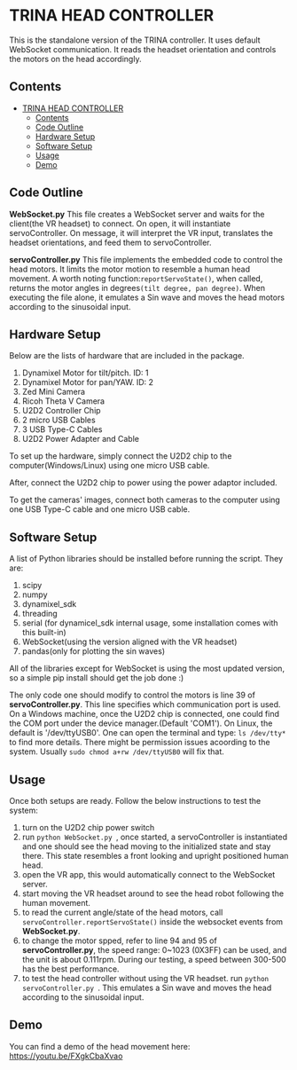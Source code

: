 # TRINA HEAD CONTROLLER

This is the standalone version of the TRINA controller. It uses default WebSocket communication. It reads the headset orientation and controls the motors on the head accordingly. 

## Contents

- [TRINA HEAD CONTROLLER](#trina-head-controller)
  - [Contents](#contents)
  - [Code Outline](#code-outline)
  - [Hardware Setup](#hardware-setup)
  - [Software Setup](#software-setup)
  - [Usage](#usage)
  - [Demo](#demo)

## Code Outline
**WebSocket.py**
This file creates a WebSocket server and waits for the client(the VR headset) to connect. On open, it will instantiate servoController. On message, it will interpret the VR input, translates the headset orientations, and feed them to servoController.

**servoController.py**
This file implements the embedded code to control the head motors. It limits the motor motion to resemble a human head movement. A worth noting function:`reportServoState()`, when called, returns the motor angles in degrees`(tilt degree, pan degree)`. When executing the file alone, it emulates a Sin wave and moves the head motors according to the sinusoidal input.

## Hardware Setup 
Below are the lists of hardware that are included in the package.
1. Dynamixel Motor for tilt/pitch. ID: 1
2. Dynamixel Motor for pan/YAW. ID: 2
3. Zed Mini Camera
4. Ricoh Theta V Camera
5. U2D2 Controller Chip
6. 2 micro USB Cables
7. 3 USB Type-C Cables
8. U2D2 Power Adapter and Cable

To set up the hardware, simply connect the U2D2 chip to the computer(Windows/Linux) using one micro USB cable. 

After, connect the U2D2 chip to power using the power adaptor included.

To get the cameras' images, connect both cameras to the computer using one USB Type-C cable and one micro USB cable. 


## Software Setup
A list of Python libraries should be installed before running the script. They are:

1. scipy
2. numpy
3. dynamixel_sdk
4. threading
5. serial (for dynamicel_sdk internal usage, some installation comes with this built-in)
6. WebSocket(using the version aligned with the VR headset)
7. pandas(only for plotting the sin waves)

All of the libraries except for WebSocket is using the most updated version, so a simple pip install should get the job done :)

The only code one should modify to control the motors is line 39 of **servoController.py**. This line specifies which communication port is used. On a Windows machine, once the U2D2 chip is connected, one could find the COM port under the device manager.(Default 'COM1'). On Linux, the default is '/dev/ttyUSB0'. One can open the terminal and type: `ls /dev/tty*` to find more details. There might be permission issues acoording to the system. Usually `sudo chmod a+rw /dev/ttyUSB0` will fix that.



## Usage
Once both setups are ready. Follow the below instructions to test the system:

1. turn on the U2D2 chip power switch
2. run `python WebSocket.py `, once started, a servoController is instantiated and one should see the head moving to the initialized state and stay there. This state resembles a front looking and upright positioned human head.
3. open the VR app, this would automatically connect to the WebSocket server.
4. start moving the VR headset around to see the head robot following the human movement.
5. to read the current angle/state of the head motors, call `servoController.reportServoState()` inside the websocket events from **WebSocket.py**.
6. to change the motor spped, refer to line 94 and 95 of **servoController.py**, the speed range: 0~1023 (0X3FF) can be used, and the unit is about 0.111rpm. During our testing, a speed between 300-500 has the best performance.
6. to test the head controller without using the VR headset. run `python servoController.py `. This emulates a Sin wave and moves the head according to the sinusoidal input.


## Demo
You can find a demo of the head movement here:
https://youtu.be/FXgkCbaXvao



